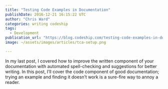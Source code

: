 ```yaml
---
title: "Testing Code Examples in Documentation"
publishDate: 2016-12-21 16:15:22 UTC
author: "Chris Ward"
categories: writing codeship
tags:
  - Development
publication_url: "https://blog.codeship.com/testing-code-examples-in-documentation/"
image: ~/assets/images/articles/tca-setup.png

---
```

In my last post, I covered how to improve the written component of your documentation with automated spell-checking and suggestions for better writing. In this post, I’ll cover the code component of good documentation; trying an example and finding it doesn’t work is a sure-fire way to annoy a reader.

